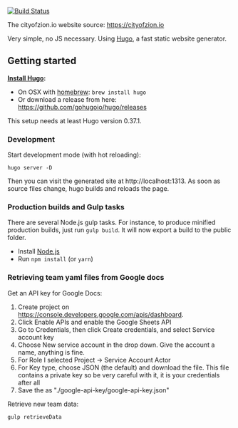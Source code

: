 [![Build Status](https://travis-ci.org/CityOfZion/cityofzion-website.svg?branch=master)](https://travis-ci.org/CityOfZion/cityofzion-website)

The cityofzion.io website source: https://cityofzion.io

Very simple, no JS necessary. Using [Hugo](https://gohugo.io/), a fast static website generator.


## Getting started

**[Install Hugo](https://gohugo.io/getting-started/installing/):**

* On OSX with [homebrew](https://brew.sh/): `brew install hugo`
* Or download a release from here: https://github.com/gohugoio/hugo/releases

This setup needs at least Hugo version 0.37.1.


### Development

Start development mode (with hot reloading):

```
hugo server -D
```

Then you can visit the generated site at http://localhost:1313. As soon as source
files change, hugo builds and reloads the page.


### Production builds and Gulp tasks

There are several Node.js gulp tasks. For instance, to produce minified production builds,
just run `gulp build`. It will now export a build to the public folder.

* Install [Node.js](https://nodejs.org/en/download/)
* Run `npm install` (or `yarn`)


### Retrieving team yaml files from Google docs

Get an API key for Google Docs:

1. Create project on https://console.developers.google.com/apis/dashboard.
2. Click Enable APIs and enable the Google Sheets API
3. Go to Credentials, then click Create credentials, and select Service account key
4. Choose New service account in the drop down. Give the account a name, anything is fine.
5. For Role I selected Project -> Service Account Actor
6. For Key type, choose JSON (the default) and download the file. This file contains a private key so be very careful with it, it is your credentials after all
7. Save the as "./google-api-key/google-api-key.json"


Retrieve new team data:

```bash
gulp retrieveData
```
